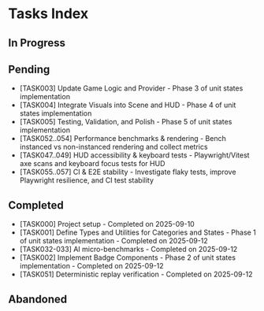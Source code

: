 # Tasks Index

## In Progress

## Pending

- [TASK003] Update Game Logic and Provider - Phase 3 of unit states implementation
- [TASK004] Integrate Visuals into Scene and HUD - Phase 4 of unit states implementation
- [TASK005] Testing, Validation, and Polish - Phase 5 of unit states implementation
- [TASK052..054] Performance benchmarks & rendering - Bench instanced vs non-instanced rendering and collect metrics
- [TASK047..049] HUD accessibility & keyboard tests - Playwright/Vitest axe scans and keyboard focus tests for HUD
- [TASK055..057] CI & E2E stability - Investigate flaky tests, improve Playwright resilience, and CI test stability

## Completed

- [TASK000] Project setup - Completed on 2025-09-10
- [TASK001] Define Types and Utilities for Categories and States - Phase 1 of unit states implementation - Completed on 2025-09-12
- [TASK032-033] AI micro-benchmarks - Completed on 2025-09-12
- [TASK002] Implement Badge Components - Phase 2 of unit states implementation - Completed on 2025-09-12
- [TASK051] Deterministic replay verification - Completed on 2025-09-12

## Abandoned
